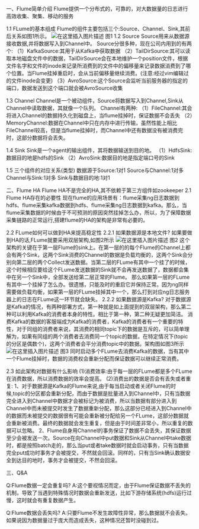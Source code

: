 
一、Flume简单介绍
Flume提供一个分布式的，可靠的，对大数据量的日志进行高效收集、聚集、移动的服务

1.1 FLume的基本组成
Flume的组件主要包括三个:Source、Channel、Sink,其前后关系如图1所示。
![在这里插入图片描述](https://img-blog.csdnimg.cn/20200114210100238.png?x-oss-process=image/watermark,type_ZmFuZ3poZW5naGVpdGk,shadow_10,text_aHR0cHM6Ly9ibG9nLmNzZG4ubmV0L3UwMTE2MjQxNTc=,size_16,color_FFFFFF,t_70)
图1
1.2 Source
Source用来从数据源接收数据,并将数据写入到Channel中。
Source分很多种，现在公司内用到的有两个:
（1）KafkaSource:其用于从Kafka中获取数据
（2）TailDirSource:其可以读取本地磁盘文件中的数据，TailDirSource会在本地维护一个position文件，根据文件名字和文件的inode来记录所消费到的文件中的偏移量来记录数据消费到了哪个位置。当Flume挂掉重启时，会从当前偏移量继续消费。(注意:经过vim编辑过的文件inode会变更)
（3）AvroSource:这个Source会监听当前服务器的指定的端口，数据发送到这个端口就会被AvroSource收集

1.3 Channel
Channel是一个被动组件，Source将数据写入到Channel,Sink从Channel中读取数据，其就像一个队列。
Channel有两种:
（1）FileChannel:其会将进入Channel的数据持久化到磁盘上，当flume挂掉时，保证数据不会丢失
（2）MemoryChannel:数据在Channel中只在内存中进行传输，虽然性能上相比FileChannel较高，但是当flume挂掉时，而Channel中还有数据没有被消费完时，这部分数据将会丢失。

1.4 Sink
Sink是一个agent的输出组件，其将数据输送到目的地。
（1）HdfsSink:数据目的地是hdfs的Sink
（2）AvroSink:数据目的地是指定端口号的Sink

1.5 三个组件的对应关系(类型)
数据源于Source:1对1
Source与Channel:1对多
Channel与Sink:1对多
Sink与数据目的地:1对1

二、Flume HA
Flume HA不是完全的HA,其不依赖于第三方组件如zookeeper
2.1 Flume HA存在的必要性
现在flume的应用场景有：flume采集ng日志数据到hdfs、flume采集kafka数据到hdfs、flume采集ng日志数据到kafka。那么，当flume采集数据的时候由于不可预测的原因突然挂掉怎么办，所以，为了保障数据采集链路的正常运行,搭建flume的HA的架构是非常有必要的。

2.2 FLume如何可以做到HA来提高稳定性
2.2.1 如果数据源是本地文件?
如果要做到HA的话,FLume就要采用双层架构,如图2所示
![在这里插入图片描述](https://img-blog.csdnimg.cn/20200114210205145.png?x-oss-process=image/watermark,type_ZmFuZ3poZW5naGVpdGk,shadow_10,text_aHR0cHM6Ly9ibG9nLmNzZG4ubmV0L3UwMTE2MjQxNTc=,size_16,color_FFFFFF,t_70)
图2
这个架构的关键在于第一层Flume的sink上。在第一层的的每个Flume的Channel上都会有两个Sink，这两个Sink消费的Channel的数据是负载均衡的，这两个Sink会分别向第二层的两个Collect发送数据。当第二层的FLume有其中一个挂了的时候，这个时候相应要给这个FLume发送数据的Sink就不会再发送数据了，数据都会集中在另一个Sink中，全部发送给第二层正常的Flume。
那么如果第一层的FLume有其中一个挂掉了怎么办。很遗憾，只能及时的重启它并保持正常。因为ng同样需要做负载均衡，如果第一层的FLume挂掉其中一个，那么打到对应ng日志服务器上的日志在FLume这一环节就会缺失。
2.2.2 如果数据源是Kafka?
对于数据源是Kafka的情况，有两种部署方式，第一种就是如上面提到的双层架构，那么第二种可以利用Kafka的消费者本身的特性。相比于第一种，第二种无疑更加简洁。
消费Kafka的数据的客服端成为Kafka的消费者，Kafka的消费者有一个重要的特性，对于同组的消费者来说，其消费的相同topic下的数据是互斥的，可以简单理解为，如果有同组的两个消费者去消费同一个topic的数据，在特定情况下(topic的分区是偶数个)，这两个消费者会平分消费topic中的数据。架构图如图3所示
![在这里插入图片描述](https://img-blog.csdnimg.cn/20200114210239771.png?x-oss-process=image/watermark,type_ZmFuZ3poZW5naGVpdGk,shadow_10,text_aHR0cHM6Ly9ibG9nLmNzZG4ubmV0L3UwMTE2MjQxNTc=,size_16,color_FFFFFF,t_70)
图3
同时启动多个FLume去消费Kafka的数据，当有其中一个Flume挂掉时，数据的消费权会重新分配而保证数据可以继续正常消费。

2.3 如此架构对数据有什么影响
(1)消费效率:由于每一层的FLume都是多个FLume在消费数据，所以消费数据的效率会提高。
(2)消费出的数据是否会有丢失或者重复:
1、对于数据源是Kafka的Flume来说,由于每当启动或者关闭Flume的时候,topic的分区都会重新分配，而由于数据是批量进入到Channel中，只有当数据完全进入到Channel中数据才会被标记为被消费，所以当数据有部分进入到Channel中而未被提交时发生了数据重新分配，那么这部分已经进入到Channel中的数据而未被提交的数据很有可能会重新被分配给另一个FLume，这部分数据就会重新被消费。最终的数据就会发生重复，但是由于时间差非常小，所以重复的数据可以忽略。
2、Flume自身用Channel的事务保证了数据不会丢失，其保证数据至少会被发送一次。Source在向Channel中put数据和Sink从Channel中take数据时，都是按照batch走的，那么当put或者take数据时就会启动事务，只有当数据完全put成功时事务才会被提交，不然就会回滚。同样的，只有当Sink确认数据安全到达目的地时，事务才会被提交，不然会回滚。

三、Q&A

Q:Flume数据一定会重复吗?
A:这个要视情况而定，由于Flume保证数据不丢失的机制，导致了当遇到特殊情况时数据会重新发送，比如下游存储系统(hdfs)运行过慢，这时就会有重复数据产生。

Q:Flume数据会丢失吗?
A:只要Flume不发生故障性异常，那么数据就不会丢失。如果说因为数据量过于庞大而造成丢失，这种情况还暂时没碰到过。
